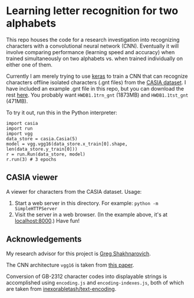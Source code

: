 # Learning letter recognition for two alphabets

This repo houses the code for a research investigation into recognizing characters with a convolutional neural network (CNN). Eventually it will involve comparing performance (learning speed and accuracy) when trained simultaneously on two alphabets vs. when trained individually on either one of them.

Currently I am merely trying to use [keras](http://keras.io/) to train a CNN that can recognize characters offline isolated characters (.gnt files) from the [CASIA dataset](http://www.nlpr.ia.ac.cn/databases/handwriting/Offline_database.html). I have included an example .gnt file in this repo, but you can download the rest [here](http://www.nlpr.ia.ac.cn/databases/handwriting/Download.html). You probably want `HWDB1.1trn_gnt` (1873MB) and `HWDB1.1tst_gnt` (471MB).

To try it out, run this in the Python interpreter:

    import casia
    import run
    import vgg
    data_store = casia.Casia(5)
    model = vgg.vgg16(data_store.x_train[0].shape, len(data_store.y_train[0]))
    r = run.Run(data_store, model)
    r.run(3) # 3 epochs

## CASIA viewer

A viewer for characters from the CASIA dataset. Usage:

1. Start a web server in this directory. For example: `python -m SimpleHTTPServer`
2. Visit the server in a web browser. (In the example above, it's at [localhost:8000](http://localhost:8000).) Have fun!

## Acknowledgements

My research advisor for this project is [Greg Shakhnarovich](http://ttic.uchicago.edu/~gregory/).

The CNN architecture `vgg16` is taken from [this paper](http://arxiv.org/pdf/1409.1556.pdf).

Conversion of GB-2312 character codes into displayable strings is accomplished using `encoding.js` and `encoding-indexes.js`, both of which are taken from [inexorabletash/text-encoding](https://github.com/inexorabletash/text-encoding).

